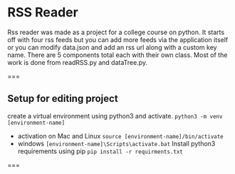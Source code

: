 # RSS Reader

Rss reader was made as a project for a 
college course on python. It starts off 
with four rss feeds but you can add more 
feeds via the application itself
or you can modify data.json and add an rss url
along with a custom key name.
There are 5 components total each with their own
class. Most of the work is done from readRSS.py
and dataTree.py. 

===

## Setup for editing project
create a virtual environment using python3
and activate.
`python3 -m venv [environment-name]`
- activation on Mac and Linux
`source [environment-name]/bin/activate`
- windows
`[environment-name]\Scripts\activate.bat`
Install python3 requirements using pip
`pip install -r requirments.txt`

===
